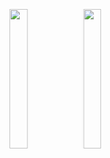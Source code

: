 



<img src= "https://user-images.githubusercontent.com/76995695/144718293-7c102bdd-49d2-4eb8-ac90-d5a7c1347743.mov" width=25% height=25%> <img src= "https://user-images.githubusercontent.com/76995695/144718402-1b2bd983-c639-4940-b698-ef5693cff2dc.mov" width=25% height=25%>

